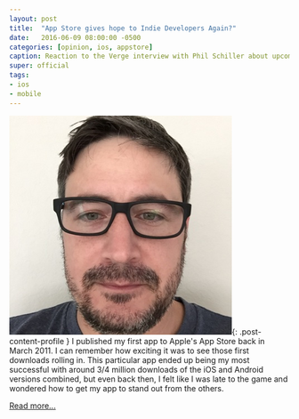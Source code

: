 ```yaml
---
layout: post
title:  "App Store gives hope to Indie Developers Again?"
date:   2016-06-09 08:00:00 -0500
categories: [opinion, ios, appstore]
caption: Reaction to the Verge interview with Phil Schiller about upcoming changes to Apple’s App Store.
super: official
tags:
- ios
- mobile
---
```


![Super Official](/img/profile1.jpg){: .post-content-profile } I published my first app to Apple's App Store back in March 2011.
I can remember how exciting it was to see those first downloads rolling in.
This particular app ended up being my most successful with around 3/4 million downloads of the iOS and Android versions combined,
but even back then, I felt like I was late to the game and wondered how to get my app to stand out from the others.

[Read more...](https://developer.ibm.com/clouddataservices/2016/06/09/app-store-gives-hope-to-indie-developers-again/)